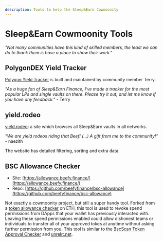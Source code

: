 ```yaml
---
description: Tools to help the Sleep&Earn Cowmoonity
---
```


# Sleep&Earn Cowmoonity Tools

*"Not many communities have this kind of skilled members, the least we can do to thank them is have a place to show their work."*

## PolygonDEX Yield Tracker

[Polygon Yield Tracker](https://polygondex.com/track/yield/yieldMeBro.aspx) is built and maintained by community member Terry.

*"As a huge fan of Sleep&Earn Finance, I've made a tracker for the most popular LPs and single vaults on there. Please try it out, and let me know if you have any feedback."* - Terry

## yield.rodeo

[yield.rodeo](https://yield.rodeo/): a site which browses all Sleep&Earn vaults in all networks. 

*"We are yield rodeos riding that Beef! (...) A gift from me to the community!"* - naezith

The website has detailed filtering, sorting and extra data.

## BSC Allowance Checker
 * Site: [https://allowance.beefy.finance/](https://allowance.beefy.finance/)
 * Repo: [https://github.com/beefyfinance/bsc-allowance](https://github.com/beefyfinance/bsc-allowance)

Not exactly a cowmoonity project, but still a super handy tool. Forked from a [token allowance checker](https://tac.dappstar.io/#/) on ETH, this tool is used to revoke spend permissions from DApps that your wallet has previously interacted with. Leaving these spend permissions enabled could allow dishonest teams or individuals to transfer all of your approved tokes at anytime without asking further permission from you. This tool is similar to the [BscScan Token Approval Checker](https://bscscan.com/tokenapprovalchecker) and [unrekt.net](https://app.unrekt.net/).